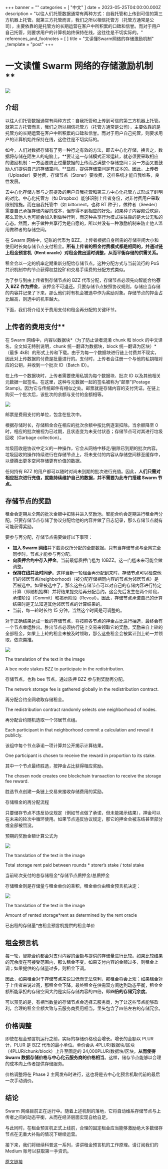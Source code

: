+++
banner = ""
categories = [ "中文" ]
date = 2023-05-25T04:00:00.000Z
description = "以往人们托管数据通常有两种方式：自我托管和上传到可信的第三方机器上托管。就第三方托管而言，我们之所以相信托管方（托管方通常是公司），主要依靠的是托管方的长期运营在客户中所积累的口碑和信誉。而对于用户自己托管，则要求用户的计算机始终保持在线，这往往是不切实际的。"
references_and_footnotes = [ ]
title = "文读懂Swarm网络的存储激励机制"
_template = "post"
+++

# 一文读懂 Swarm 网络的存储激励机制\*\*

![](https://hackmd.io/_uploads/SJTXUj2Sn.png)

## 介绍

以往人们托管数据通常有两种方式：自我托管和上传到可信的第三方机器上托管。就第三方托管而言，我们之所以相信托管方（托管方通常是公司），主要依靠的是托管方的长期运营在客户中所积累的口碑和信誉。而对于用户自己托管，则要求用户的计算机始终保持在线，这往往是不切实际的。

如今，人们对数据存储有了另一种行之有效的方法，即去中心化存储，换言之，数据将存储在陌生人的电脑上。**要让这一存储模式正常运转，就必须要采取相应的激励机制：一方面要防止过量数据的上传而占满整个存储空间；另一方面又要鼓励人们提供自己的存储空间。**显然，提供存储空间是有成本的。因此，上传者（Uploader）要付费，存储节点（Storer）要收费，这样系统才能自我维系，良性发展。

去中心化存储方案与之前提及的用户自我托管和第三方中心化托管方式形成了鲜明的对比。中心化托管方（如 Dropbox）能够识别上传者身份，对非付费用户采取限制措施。而在自我托管中（如 bittorrent，也称 BT 种子），做种者（Seeder）需要自己承担存储内容的成本，但却得不到相应的好处。如果种子内容颇受欢迎，那么其他人也可能会加入到做种行列，而这种共享行为模式往往靠的是大公无私的心态。然而，由于做种共享行为是自愿的，所以并没有一种激励机制来防止他人滥用做种者的存储空间。

在 Swarm 网络中，记账的代币为 BZZ。上传者根据自身所需的存储空间大小和使用时长向存储节点支付租金。**所有上传者的租金付费模式都是相同的，并通过链上租金预言机（Rent oracle）对租金做出适时调整，从而平衡存储的供需关系。**

租金会以一定的机率定期重新分配给存储节点。这种分配方式与当前流行的 PoS 共识机制中的节点获得权益挖矿和交易手续费的分配方式类似。

为了参与到由上传者到存储节点的 BZZ 代币分配，存储节点必须先向智能合约**存入 BZZ 作为押金**，该押金不可退还。只要存储节点按照协议规则，存储应当存储的内容并记录了下来，那么他们将有机会被选中作为奖励对象。存储节点的押金占比越高，则选中的机率越大。

下面，我们将介绍关于费用支付和租金再分配的关键环节。

## 上传者的费用支付\*\*

在 Swarm 网络中，内容以数据块*（为了防止读者混淆 chunk 和 block 的中文译名，全文如无特别说明，chunk 统一翻译为数据块，block 统一翻译为区块）*（最多 4kB）的形式上传和下载。由于为每一个数据块进行链上付费并不现实，因此对上传数据的付费是批量进行的。支付时，上传者会注册一个与他的私钥相对应的公钥，并收到一个批次 ID（Batch ID）。

在上传一个数据块时，上传者需要使用私钥为每个数据块、批次 ID 以及其他相关元数据一起签名。在这里，这种与元数据一起的签名被称为“邮票”(Postage Stamp)。因为它与传统邮件有相似之处。邮票就是存储内容的支付凭证。在链上购买一个批次后，该批次的余额与支付的金额相等。

![](https://hackmd.io/_uploads/rk8s4inrh.png)

邮票是费用支付的单位，包含在批次中。

根据存储时长，存储租金会在相应的批次余额中按比例逐渐扣除。当余额降至 0 时，相应的批次被视为已过期，且状态变为未支付状态；存储节点可对其进行垃圾回收（Garbage collection）。

垃圾回收是协议中定义的一种操作，它会从网络中移走/删除已到期的批次内容。垃圾回收的操作持续进行在存储节点上，将未支付的内容从存储空间移至缓存中，以便腾出更多空间存储更有价值的数据。

任何持有 BZZ 的用户都可以随时对尚未到期的批次进行充值。因此，**人们只需对相应批次进行充值，就能持续维护自己的数据，并不需要为此专门搭建 Swarm 节点。**

## 存储节点的奖励

租金会定期从全网的批次金额中扣除并进入奖励池。智能合约会定期进行租金再分配。只要存储节点存储了协议分配给他的内容并做了日志记录，那么存储节点就有可能获得奖励。

要参与再分配，存储节点需要做好以下事项：

- **加入 Swarm 网络**并下载协议所分配的全部数据。只有当存储节点与全网完全同步时，节点才能参与再分配。
- **向质押合约中存入押金**。当前最低质押门槛为 10BZZ。这一门槛未来可能会做调整。
- **保持在线并及时同步**。这样当新一轮租金再分配到来时，存储节点可以检查他们的邻居节点(neighborhood)（被分配存储相同内容的节点为邻居节点）是否被选中。如果被选中了，那么这些存储节点可以对自己的存储内容进行特定计算（即随机抽样）并将结果提交给再分配合约。这会先后发生在两个阶段，承诺阶段（Commit）和揭示阶段（Reveal）。因此，存储节点承诺自己的计算结果时是无法知道其他邻居节点的计算结果的。
- 当前，每一轮时长约 15 分钟。当然这个时间是可调整的。

对于正确结果达成一致的存储节点，将按照各节点的押金占比进行抽选，最终会有一个节点幸运胜出。胜出节点必须执行链上交易来领取它的奖励，奖励来自上轮的全部租金，如果上上轮的租金未被及时领取，那么这些租金会被累计到上轮一并领取，依次类推。

![](https://hackmd.io/_uploads/SyRySshH2.png)

The translation of the text in the image

A bee node stakes BZZ to participate in the redistribution.

存储节点，也称 bee 节点，通过质押 BZZ 参与到奖励再分配。

The network storage fee is gathered globally in the redistribution contract.

再分配合约全网收取存储租金。

The redistribution contract randomly selects one neighborhood of nodes.

再分配合约随机选取一个邻居节点组。

Each participant in that neighborhood commit a calculation and reveal it publicly.

该组中每个节点承诺一项计算并公开揭示计算结果。

One participant is chosen to receive the reward in proportion to its stake.

其中一个节点最终胜选，按押金占比获得相应奖励。

The chosen node creates one blockchain transaction to receive the storage fee reward.

胜选节点创建一条链上交易来接收存储费用的奖励。

存储租金的再分配流程

只要储存节点不违反协议规定（例如节点做了承诺，但未能揭示结果），押金可以在未来的轮次中循环使用。如果节点违反协议规定，那它的押金会被冻结甚至部分或全部被罚没。

预期的奖励金额计算公式为

![](https://hackmd.io/_uploads/SyXzrihH3.png)

The translation of the text in the image

Total storage rent paid between rounds \* storer’s stake / total stake

当前轮次支付的总存储租金\*存储节点质押金/总质押金

存储租金则是存储量与租金单价的乘积，租金单价由租金预言机决定：

![](https://hackmd.io/_uploads/SkvOBihH2.png)

The translation of the text in the image

Amount of rented storage\*rent as determined by the rent oracle

已出租的存储量\*由租金预言机提供的租金单价

## 租金预言机

每一轮，智能合约都会对支付内容的金额与提供的存储量进行比较。如果比较结果的冗余度在可接受范围内，那么租金不变。如果支付内容的金额过多，则租金上调；如果提供的存储量过多，则租金下调。

因此，如果租金对于存储节点来说过低而无法获利，那租金将会上涨；如果租金对于上传者来说过高，那租金会下降。最终租金在供需双方间达到动态平衡，租金金额所能承担的存储空间大约是实际存储内容的四倍，即**四倍的存储冗余度**。

可以预见的是，有相当数量的存储节点会选择云服务商，为了让这些节点能够盈利，合理的租金金额大致与云服务商费用相当，里头包含了四倍左右的存储冗余。

## 价格调整

即使在租金预言机运行之前，实际的存储价格也会增长。增长的金额以 PLUR 计，PLUR 是 BZZ 代币的最小单位。单价会从 4PLUR/数据块/区块（4PLUR/chunk/block）上升至固定的 24,000PLUR/数据块/区块，**从而使得 Swarm 数据存储价格与中心化云服务商的价格相当**。这样，储存节点能够以合理的成本向上传者提供存储服务。

价格调整将在 Phase 2 主网发布时进行，这也将是去中心化预言机取代前的最后一次手动调价。

## 结论

Swarm 网络目前正在运行中。随着上述机制的落地，它将自动维系存储节点与上传者之间的动态平衡，从而在经济层面实现自给自足。

与此同时，在租金预言机正式上线前，合理的固定租金应当能够激励绝大多数储存节点在无重大补贴的情况下继续运营。

接下来，我们将继续科普这一系列，讲讲租金预言机的工作原理。请订阅我们的 Medium 账号以获取第一手资讯。

[原文链接](https://blog.ethswarm.org/foundation/2022/the-mechanics-of-swarm-networks-storage-incentives/)
